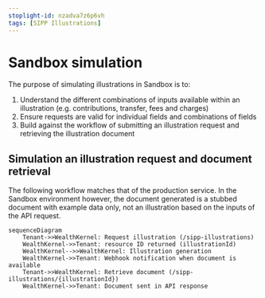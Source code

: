```yaml
---
stoplight-id: nzadva7z6p6vh
tags: [SIPP Illustrations]
---
```


# Sandbox simulation

The purpose of simulating illustrations in Sandbox is to:

1. Understand the different combinations of inputs available within an illustration (e.g. contributions, transfer, fees and charges)
2. Ensure requests are valid for individual fields and combinations of fields
3. Build against the workflow of submitting an illustration request and retrieving the illustration document

## Simulation an illustration request and document retrieval

The following workflow matches that of the production service. In the Sandbox environment however, the document generated is a stubbed document with example data only, not an illustration based on the inputs of the API request. 

```mermaid
sequenceDiagram
    Tenant->>WealthKernel: Request illustration (/sipp-illustrations)
    WealthKernel->>Tenant: resource ID returned (illustrationId)
    WealthKernel-->>WealthKernel: Illustration generation
    WealthKernel->>Tenant: Webhook notification when document is available
    Tenant->>WealthKernel: Retrieve document (/sipp-illustrations/{illustrationId})
    WealthKernel->>Tenant: Document sent in API response
```